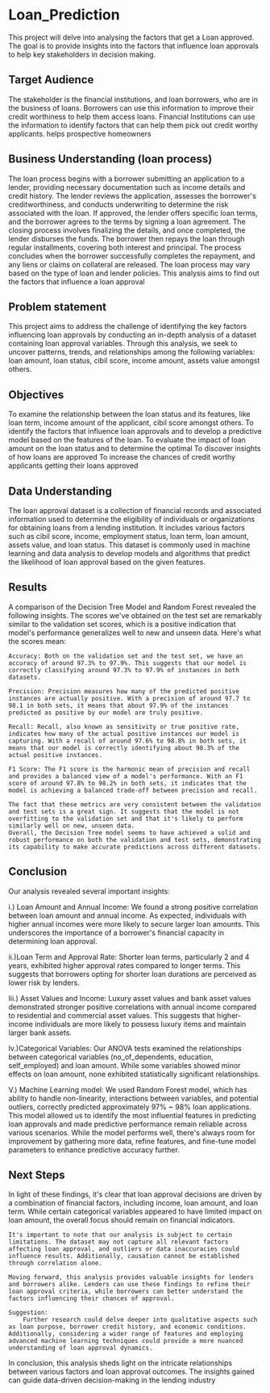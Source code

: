 # Loan_Prediction
This project will delve into analysing the factors that get a Loan approved. The goal is to provide insights into the factors that influence loan approvals to help key stakeholders in decision making. 

## Target Audience
The stakeholder is the financial institutions, and loan borrowers, who are in the business of loans. Borrowers can use this information to improve their credit worthiness to help them access loans. Financial Institutions can use the information to identify factors that can help them pick out credit worthy applicants. helps prospective homeowners

## Business Understanding (loan process)
The loan process begins with a borrower submitting an application to a lender, providing necessary documentation such as income details and credit history. The lender reviews the application, assesses the borrower's creditworthiness, and conducts underwriting to determine the risk associated with the loan. If approved, the lender offers specific loan terms, and the borrower agrees to the terms by signing a loan agreement. The closing process involves finalizing the details, and once completed, the lender disburses the funds. The borrower then repays the loan through regular installments, covering both interest and principal. The process concludes when the borrower successfully completes the repayment, and any liens or claims on collateral are released. The loan process may vary based on the type of loan and lender policies. This analysis aims to find out the factors that influence a loan approval

## Problem statement
This project aims to address the challenge of identifying the key factors influencing loan approvals by conducting an in-depth analysis of a dataset containing loan approval variables. Through this analysis, we seek to uncover patterns, trends, and relationships among the following variables: loan amount, loan status, cibil score, income amount, assets value amongst others.

## Objectives
To examine the relationship between the loan status and its features, like loan term, income amount of the applicant, cibil score amongst others. 
To identify the factors that influence loan approvals and to develop a predictive model based on the features of the loan. 
To evaluate the impact of loan amount on the loan status and to determine the optimal
To discover insights of how loans are approved
To increase the chances of credit worthy applicants getting their loans approved
## Data Understanding
The loan approval dataset is a collection of financial records and associated information used to determine the eligibility of individuals or organizations for obtaining loans from a lending institution. It includes various factors such as cibil score, income, employment status, loan term, loan amount, assets value, and loan status. This dataset is commonly used in machine learning and data analysis to develop models and algorithms that predict the likelihood of loan approval based on the given features. 

## Results
A comparison of the Decision Tree Model and Random Forest revealed the following insights.
The scores we've obtained on the test set are remarkably similar to the validation set scores, which is a positive indication that model's performance generalizes well to new and unseen data. Here's what the scores mean:

    Accuracy: Both on the validation set and the test set, we have an accuracy of around 97.3% to 97.9%. This suggests that our model is correctly classifying around 97.3% to 97.9% of instances in both datasets.

    Precision: Precision measures how many of the predicted positive instances are actually positive. With a precision of around 97.7 to 98.1 in both sets, it means that about 97.9% of the instances predicted as positive by our model are truly positive.

    Recall: Recall, also known as sensitivity or true positive rate, indicates how many of the actual positive instances our model is capturing. With a recall of around 97.6% to 98.8% in both sets, it means that our model is correctly identifying about 98.3% of the actual positive instances.

    F1 Score: The F1 score is the harmonic mean of precision and recall and provides a balanced view of a model's performance. With an F1 score of around 97.8% to 98.2% in both sets, it indicates that the model is achieving a balanced trade-off between precision and recall.

    The fact that these metrics are very consistent between the validation and test sets is a great sign. It suggests that the model is not overfitting to the validation set and that it's likely to perform similarly well on new, unseen data.
    Overall, the Decision Tree model seems to have achieved a solid and robust performance on both the validation and test sets, demonstrating its capability to make accurate predictions across different datasets.



## Conclusion

Our analysis revealed several important insights:

 
i.) Loan Amount and Annual Income: We found a strong positive correlation between loan amount and annual income. As expected, individuals with higher annual incomes were more likely to secure larger loan amounts. This underscores the importance of a borrower's financial capacity in determining loan approval.

   
ii.)Loan Term and Approval Rate: Shorter loan terms, particularly 2 and 4 years, exhibited higher approval rates compared to longer terms. This suggests that borrowers opting for shorter loan durations are perceived as lower risk by lenders.

   
Iii.) Asset Values and Income: Luxury asset values and bank asset values demonstrated stronger positive correlations with annual income compared to residential and commercial asset values. This suggests that higher-income individuals are more likely to possess luxury items and maintain larger bank assets.

    
Iv.)Categorical Variables: Our ANOVA tests examined the relationships between categorical variables (no_of_dependents, education, self_employed) and loan amount. While some variables showed minor effects on loan amount, none exhibited statistically significant relationships.

  
V.) Machine Learning model: We used Random Forest model, which has ability to handle non-linearity, interactions between variables, and potential outliers, correctly predicted approximately 97% ~ 98% loan applications. This model allowed us to identify the most influential features in predicting loan approvals and made predictive performance remain reliable across various scenarios. While the model performs well, there's always room for improvement by gathering more data, refine features, and fine-tune model parameters to enhance predictive accuracy further.





## Next Steps

In light of these findings, it's clear that loan approval decisions are driven by a combination of financial factors, including income, loan amount, and loan term. While certain categorical variables appeared to have limited impact on loan amount, the overall focus should remain on financial indicators.

    It's important to note that our analysis is subject to certain limitations. The dataset may not capture all relevant factors affecting loan approval, and outliers or data inaccuracies could influence results. Additionally, causation cannot be established through correlation alone.

    Moving forward, this analysis provides valuable insights for lenders and borrowers alike. Lenders can use these findings to refine their loan approval criteria, while borrowers can better understand the factors influencing their chances of approval.

    Suggestion:
        Further research could delve deeper into qualitative aspects such as loan purpose, borrower credit history, and economic conditions. Additionally, considering a wider range of features and employing advanced machine learning techniques could provide a more nuanced understanding of loan approval dynamics.

In conclusion, this analysis sheds light on the intricate relationships between various factors and loan approval outcomes. The insights gained can guide data-driven decision-making in the lending industry
